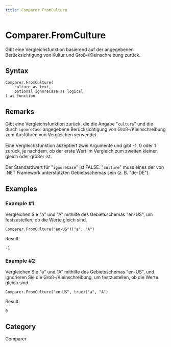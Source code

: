 ```yaml
---
title: Comparer.FromCulture
---
```


# Comparer.FromCulture


Gibt eine Vergleichsfunktion basierend auf der angegebenen Berücksichtigung von Kultur und Groß-/Kleinschreibung zurück.


## Syntax

```powerquery
Comparer.FromCulture(
    culture as text,
    optional ignoreCase as logical
) as function
```


## Remarks

Gibt eine Vergleichsfunktion zurück, die die Angabe "<code>culture</code>" und die durch <code>ignoreCase</code> angegebene Berücksichtigung von Groß-/Kleinschreibung zum Ausführen von Vergleichen verwendet. <br />      <br />      Eine Vergleichsfunktion akzeptiert zwei Argumente und gibt -1, 0 oder 1 zurück, je nachdem, ob der erste Wert im Vergleich zum zweiten kleiner, gleich oder größer ist.<br />      <br />      Der Standardwert für "<code>ignoreCase</code>" ist FALSE. "<code>culture</code>" muss eines der von .NET Framework unterstützten Gebietsschemas sein (z. B. "de-DE").    


## Examples

### Example #1 
Vergleichen Sie &#34;a&#34; und &#34;A&#34; mithilfe des Gebietsschemas &#34;en-US&#34;, um festzustellen, ob die Werte gleich sind.
```powerquery
Comparer.FromCulture("en-US")("a", "A")
```

Result: 
```powerquery
-1
```


### Example #2 
Vergleichen Sie &#34;a&#34; und &#34;A&#34; mithilfe des Gebietsschemas &#34;en-US&#34;, und ignorieren Sie die Groß-/Kleinschreibung, um festzustellen, ob die Werte gleich sind.
```powerquery
Comparer.FromCulture("en-US", true)("a", "A")
```

Result: 
```powerquery
0
```




## Category
Comparer
